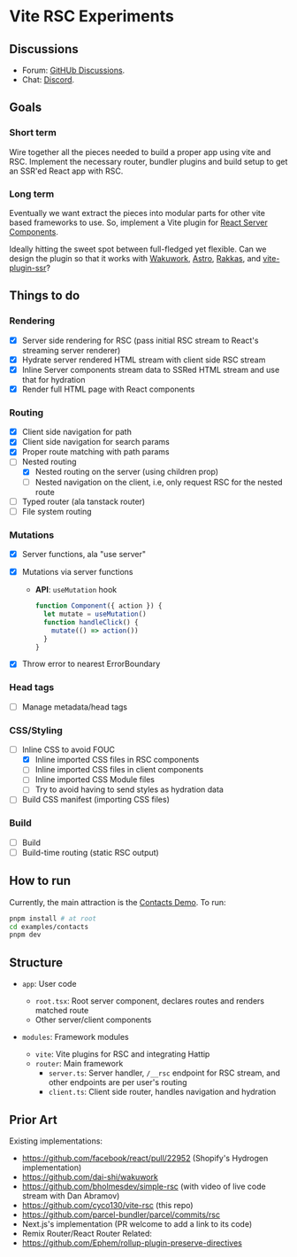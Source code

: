 # Vite RSC Experiments

## Discussions

- Forum: [GitHUb Discussions](https://github.com/cyco130/vite-rsc/discussions).
- Chat: [Discord](https://discord.gg/AKqMhV6Mwx).

## Goals

### Short term

Wire together all the pieces needed to build a proper app using vite and RSC. Implement the necessary router, bundler plugins and build setup to get an SSR'ed React app with RSC.

### Long term

Eventually we want extract the pieces into modular parts for other vite based frameworks to use. So, implement a Vite plugin for [React Server Components](https://react.dev/blog/2020/12/21/data-fetching-with-react-server-components).

Ideally hitting the sweet spot between full-fledged yet flexible. Can we design the plugin so that it works with [Wakuwork](https://github.com/dai-shi/wakuwork), [Astro](https://astro.build/), [Rakkas](https://rakkasjs.org/), and [vite-plugin-ssr](https://vite-plugin-ssr.com/)?

## Things to do

### Rendering

- [x] Server side rendering for RSC (pass initial RSC stream to React's streaming server renderer)
- [x] Hydrate server rendered HTML stream with client side RSC stream
- [x] Inline Server components stream data to SSRed HTML stream and use that for hydration
- [x] Render full HTML page with React components

### Routing

- [x] Client side navigation for path
- [x] Client side navigation for search params
- [x] Proper route matching with path params
- [ ] Nested routing
  - [x] Nested routing on the server (using children prop)
  - [ ] Nested navigation on the client, i.e, only request RSC for the nested route
- [ ] Typed router (ala tanstack router)
- [ ] File system routing

### Mutations

- [x] Server functions, ala "use server"
- [x] Mutations via server functions
  - **API**: `useMutation` hook
    ```ts
    function Component({ action }) {
      let mutate = useMutation()
      function handleClick() {
        mutate(() => action())
      }
    }
    ```
- [x] Throw error to nearest ErrorBoundary




### Head tags

- [ ] Manage metadata/head tags

### CSS/Styling

- [ ] Inline CSS to avoid FOUC
  - [x] Inline imported CSS files in RSC components
  - [ ] Inline imported CSS files in client components
  - [ ] Inline imported CSS Module files
  - [ ] Try to avoid having to send styles as hydration data
- [ ] Build CSS manifest (importing CSS files)

### Build

- [ ] Build
- [ ] Build-time routing (static RSC output)

## How to run

Currently, the main attraction is the [Contacts Demo](./examples/contacts). To run:

```bash
pnpm install # at root
cd examples/contacts
pnpm dev
```

## Structure

- `app`: User code

  - `root.tsx`: Root server component, declares routes and renders matched route
  - Other server/client components

- `modules`: Framework modules
  - `vite`: Vite plugins for RSC and integrating Hattip
  - `router`: Main framework
    - `server.ts`: Server handler, `/__rsc` endpoint for RSC stream, and other endpoints are per user's routing
    - `client.ts`: Client side router, handles navigation and hydration

## Prior Art

Existing implementations:

- https://github.com/facebook/react/pull/22952 (Shopify's Hydrogen implementation)
- https://github.com/dai-shi/wakuwork
- https://github.com/bholmesdev/simple-rsc (with video of live code stream with Dan Abramov)
- https://github.com/cyco130/vite-rsc (this repo)
- https://github.com/parcel-bundler/parcel/commits/rsc
- Next.js's implementation (PR welcome to add a link to its code)
- Remix Router/React Router
  Related:
- https://github.com/Ephem/rollup-plugin-preserve-directives

